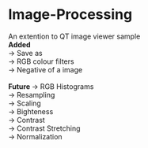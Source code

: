 # Image-Processing

An extention to QT image viewer sample<br>
<b>Added</b><br>
 -> Save as<br>
 -> RGB colour filters<br>
 -> Negative of a image<br>
<br>
<b>Future </b>
 -> RGB Histograms<br>
 -> Resampling<br>
 -> Scaling<br>
 -> Bighteness<br>
 -> Contrast<br>
 -> Contrast Stretching<br>
 -> Normalization<br>
